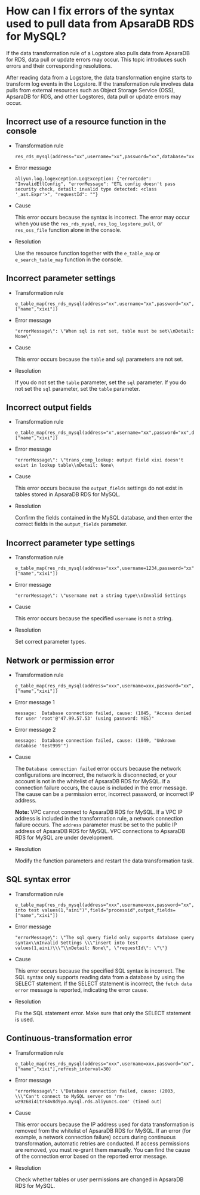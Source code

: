 # How can I fix errors of the syntax used to pull data from ApsaraDB RDS for MySQL?

If the data transformation rule of a Logstore also pulls data from ApsaraDB for RDS, data pull or update errors may occur. This topic introduces such errors and their corresponding resolutions.

After reading data from a Logstore, the data transformation engine starts to transform log events in the Logstore. If the transformation rule involves data pulls from external resources such as Object Storage Service \(OSS\), ApsaraDB for RDS, and other Logstores, data pull or update errors may occur.

## Incorrect use of a resource function in the console

-   Transformation rule

    ```
    res_rds_mysql(address="xx",username="xx",password="xx",database="xx")
    ```

-   Error message

    ```
    aliyun.log.logexception.LogException: {"errorCode": "InvalidEtlConfig", "errorMessage": "ETL config doesn't pass security check, detail: invalid type detected: <class '_ast.Expr'>", "requestId": ""}
    ```

-   Cause

    This error occurs because the syntax is incorrect. The error may occur when you use the `res_rds_mysql`, `res_log_logstore_pull`, or `res_oss_file` function alone in the console.

-   Resolution

    Use the resource function together with the `e_table_map` or `e_search_table_map` function in the console.


## Incorrect parameter settings

-   Transformation rule

    ```
    e_table_map(res_rds_mysql(address="xx",username="xx",password="xx",database="xx"),field="processid",output_fields=["name","xixi"])
    ```

-   Error message

    ```
    "errorMessage\": \"When sql is not set, table must be set\\nDetail: None\"
    ```

-   Cause

    This error occurs because the `table` and `sql` parameters are not set.

-   Resolution

    If you do not set the `table` parameter, set the `sql` parameter. If you do not set the `sql` parameter, set the `table` parameter.


## Incorrect output fields

-   Transformation rule

    ```
    e_table_map(res_rds_mysql(address="x",username="xx",password="xx",database="xx",table="test"),field="processid",output_fields=["name","xixi"])
    ```

-   Error message

    ```
    "errorMessage\": \"trans_comp_lookup: output field xixi doesn't exist in lookup table\\nDetail: None\
    ```

-   Cause

    This error occurs because the `output_fields` settings do not exist in tables stored in ApsaraDB RDS for MySQL.

-   Resolution

    Confirm the fields contained in the MySQL database, and then enter the correct fields in the `output_fields` parameter.


## Incorrect parameter type settings

-   Transformation rule

    ```
    e_table_map(res_rds_mysql(address="xxx",username=1234,password="xx",database="xx",table="xx"),field="processid",output_fields=["name","xixi"])
    ```

-   Error message

    ```
    "errorMessage\": \"username not a string type\\nInvalid Settings
    ```

-   Cause

    This error occurs because the specified `username` is not a string.

-   Resolution

    Set correct parameter types.


## Network or permission error

-   Transformation rule

    ```
    e_table_map(res_rds_mysql(address="xxx",username=xxx,password="xx",database="test999",table="xx"),field="processid",output_fields=["name","xixi"])
    ```

-   Error message 1

    ```
    message:  Database connection failed, cause: (1045, "Access denied for user 'root'@'47.99.57.53' (using password: YES)"
    ```

-   Error message 2

    ```
    message:  Database connection failed, cause: (1049, "Unknown database 'test999'")
    ```

-   Cause

    The `Database connection failed` error occurs because the network configurations are incorrect, the network is disconnected, or your account is not in the whitelist of ApsaraDB RDS for MySQL. If a connection failure occurs, the cause is included in the error message. The cause can be a permission error, incorrect password, or incorrect IP address.

    **Note:** VPC cannot connect to ApsaraDB RDS for MySQL. If a VPC IP address is included in the transformation rule, a network connection failure occurs. The `address` parameter must be set to the public IP address of ApsaraDB RDS for MySQL. VPC connections to ApsaraDB RDS for MySQL are under development.

-   Resolution

    Modify the function parameters and restart the data transformation task.


## SQL syntax error

-   Transformation rule

    ```
    e_table_map(res_rds_mysql(address="xxx",username=xxx,password="xx",database="xx",sql="inset into test values(1,"aini")",field="processid",output_fields=["name","xixi"])
    ```

-   Error message

    ```
    "errorMessage\": \"The sql_query field only supports database query syntax\\nInvalid Settings \\\"insert into test values(1,aini)\\\"\\nDetail: None\", \"requestId\": \"\"}
    ```

-   Cause

    This error occurs because the specified SQL syntax is incorrect. The SQL syntax only supports reading data from a database by using the SELECT statement. If the SELECT statement is incorrect, the `fetch data error` message is reported, indicating the error cause.

-   Resolution

    Fix the SQL statement error. Make sure that only the SELECT statement is used.


## Continuous-transformation error

-   Transformation rule

    ```
    e_table_map(res_rds_mysql(address="xxx",username=xxx,password="xx",database="xx",table="test,field="processid",output_fields=["name","xixi"],refresh_interval=30)
    ```

-   Error message

    ```
    "errorMessage\": \"Database connection failed, cause: (2003, \\\"Can't connect to MySQL server on 'rm-wz9z68i4itrk4v8d9yo.mysql.rds.aliyuncs.com' (timed out)
    ```

-   Cause

    This error occurs because the IP address used for data transformation is removed from the whitelist of ApsaraDB RDS for MySQL. If an error \(for example, a network connection failure\) occurs during continuous transformation, automatic retries are conducted. If access permissions are removed, you must re-grant them manually. You can find the cause of the connection error based on the reported error message.

-   Resolution

    Check whether tables or user permissions are changed in ApsaraDB RDS for MySQL.


